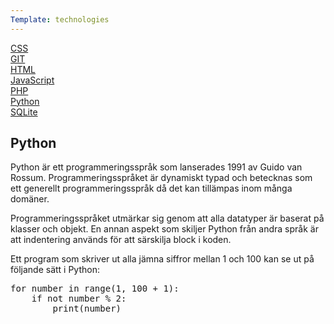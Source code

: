 ```yaml
---
Template: technologies
---
```

<section class="technologies">
<div class="sidebar">
<a href="css">CSS</a><br>
<a href="git">GIT</a><br>
<a href="html">HTML</a><br>
<a href="javascript">JavaScript</a><br>
<a href="php">PHP</a><br>
<a href="python">Python</a><br>
<a href="sqlite">SQLite</a><br>
</div>
<div class="content">
<h1>Python</h1>

Python är ett programmeringsspråk som lanserades 1991 av Guido van Rossum. Programmeringsspråket är dynamiskt typad och betecknas som ett generellt programmeringsspråk då det kan tillämpas inom många domäner.

Programmeringsspråket utmärkar sig genom att alla datatyper är baserat på klasser och objekt. En annan aspekt som skiljer Python från andra språk är att indentering används för att särskilja block i koden.

Ett program som skriver ut alla jämna siffror mellan 1 och 100 kan se ut på följande sätt i Python:

<pre>
for number in range(1, 100 + 1):
    if not number % 2:
        print(number)
</pre>
</div>
</section>
